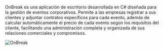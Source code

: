 OnBreak es una aplicación de escritorio desarrollada en C# diseñada para la gestión de eventos corporativos. Permite a las empresas registrar a sus clientes y adjuntar contratos específicos para cada evento, además de calcular automáticamente el precio de cada evento según los requisitos del cliente, facilitando una administración completa y organizada de sus relaciones comerciales y compromisos.

![OnBreak](https://github.com/user-attachments/assets/93c99e07-995f-44bc-a199-4d0c5d86a610)
